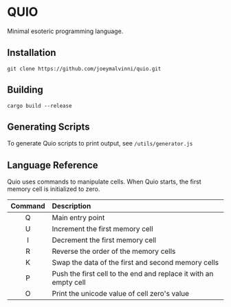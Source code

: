 # QUIO
Minimal esoteric programming language.

## Installation
```
git clone https://github.com/joeymalvinni/quio.git
```

## Building

```
cargo build --release
```

## Generating Scripts

To generate Quio scripts to print output, see `/utils/generator.js`

## Language Reference

Quio uses commands to manipulate cells. When Quio starts, the first memory cell is initialized to zero. 

| Command | Description                                                       |
| :----:  | :----                                                             |
| Q       | Main entry point                                                  |
| U       | Increment the first memory cell                                   |
| I       | Decrement the first memory cell                                   |
| R       | Reverse the order of the memory cells                             |
| K       | Swap the data of the first and second memory cells                |
| P       | Push the first cell to the end and replace it with an empty cell  |
| O       | Print the unicode value of cell zero's value                      |